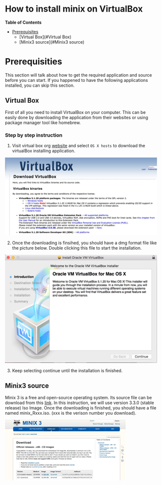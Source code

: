# How to install minix on VirtualBox


**Table of Contents**

- [Prerequisites](#prerequisites)
    - [Virtual Box](#Virtual Box)
    - [Minix3 source](#Minix3 source)


# Prerequisities

This section will talk about how to get the required application and source before you can start. If you happened to have the following applications installed, you can skip this section. 
## Virtual Box

First of all you need to install VirtualBox on your computer. This can be easily done by downloading the application from their websites or using package manager tool like homebrew. 

### Step by step instruction

1. Visit virtual box org [website][] and select `OS X hosts` to download the virtualBox installing application.
 <img src="https://github.com/Beokro/minix_virtural_machine/raw/master/screenshots/1.png">  


2. Once the downloading is finsihed, you should have a dmg format file like the picture below. Double clicking this file to start the installation.    
<img src="https://github.com/Beokro/minix_virtural_machine/raw/master/screenshots/4.png">

3. Keep selecting continue until the installation is finished.

## Minix3 source

Minix 3 is a free and open-source operating system. Its source file can be download from this [link][]. In this instruction, we will use version 3.3.0 (stable release) Iso Image. Once the downloading is finished, you should have a file named minix_Rxxx.iso. (xxx is the verison number you download).

<img src="https://github.com/Beokro/minix_virtural_machine/raw/master/screenshots/7.png" width='400' height='200'/>  


[website]: https://www.virtualbox.org/wiki/Downloads
[link]: http://wiki.minix3.org/doku.php?id=www:download:start
